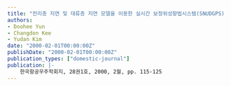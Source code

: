 ```yaml
---
title: "전리층 지연 및 대류층 지연 모델을 이용한 실시간 보정위성항법시스템(SNUDGPS) 개발"
authors:
- Doohee Yun
- Changdon Kee
- Yudan Kim
date: "2000-02-01T00:00:00Z"
publishDate: "2000-02-01T00:00:00Z"
publication_types: ["domestic-journal"]
publication: |-
    한국항공우주학회지, 28권1호, 2000, 2월, pp. 115-125
---
```

